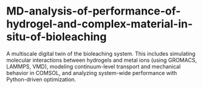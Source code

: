 # MD-analysis-of-performance-of-hydrogel-and-complex-material-in-situ-of-bioleaching
A multiscale digital twin of the bioleaching system. This includes simulating molecular interactions between hydrogels and metal ions (using GROMACS, LAMMPS, VMD), modeling continuum-level transport and mechanical behavior in COMSOL, and analyzing system-wide performance with Python-driven optimization. 
